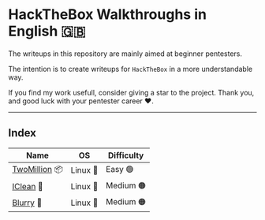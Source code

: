 # HackTheBox Walkthroughs in English 🇬🇧

The writeups in this repository are mainly aimed at beginner pentesters.

The intention is to create writeups for `HackTheBox` in a more understandable way.

If you find my work usefull, consider giving a star to the project. Thank you, and good luck with your pentester career ❤️.

---

## Index

|Name|OS|Difficulty|
|-|-|-|
|[TwoMillion](TwoMillion) 📦|Linux 🐧|Easy 🟢|
|[IClean](IClean) 🧹|Linux 🐧|Medium 🟠|
|[Blurry](Blurry) 🤖|Linux 🐧|Medium 🟠|